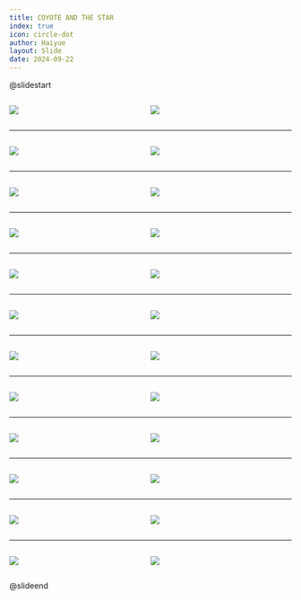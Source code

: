 ```yaml
---
title: COYOTE AND THE STAR
index: true
icon: circle-dot
author: Haiyue
layout: Slide
date: 2024-09-22
---
```

 
@slidestart

<div style="display:flex">
<div style="flex:1">

![](https://raw.githubusercontent.com/yclord/reading/refs/heads/master/english/Level-P/COYOTE%20AND%20THE%20STAR/001.webp)
</div>
<div style="flex:1">

![](https://raw.githubusercontent.com/yclord/reading/refs/heads/master/english/Level-P/COYOTE%20AND%20THE%20STAR/002.webp)
</div>
</div>

---

<div style="display:flex">
<div style="flex:1">

![](https://raw.githubusercontent.com/yclord/reading/refs/heads/master/english/Level-P/COYOTE%20AND%20THE%20STAR/003.webp)
</div>
<div style="flex:1">

![](https://raw.githubusercontent.com/yclord/reading/refs/heads/master/english/Level-P/COYOTE%20AND%20THE%20STAR/004.webp)
</div>
</div>

---

<div style="display:flex">
<div style="flex:1">

![](https://raw.githubusercontent.com/yclord/reading/refs/heads/master/english/Level-P/COYOTE%20AND%20THE%20STAR/005.webp)
</div>
<div style="flex:1">

![](https://raw.githubusercontent.com/yclord/reading/refs/heads/master/english/Level-P/COYOTE%20AND%20THE%20STAR/006.webp)
</div>
</div>

---

<div style="display:flex">
<div style="flex:1">

![](https://raw.githubusercontent.com/yclord/reading/refs/heads/master/english/Level-P/COYOTE%20AND%20THE%20STAR/007.webp)
</div>
<div style="flex:1">

![](https://raw.githubusercontent.com/yclord/reading/refs/heads/master/english/Level-P/COYOTE%20AND%20THE%20STAR/008.webp)
</div>
</div>

---

<div style="display:flex">
<div style="flex:1">

![](https://raw.githubusercontent.com/yclord/reading/refs/heads/master/english/Level-P/COYOTE%20AND%20THE%20STAR/009.webp)
</div>
<div style="flex:1">

![](https://raw.githubusercontent.com/yclord/reading/refs/heads/master/english/Level-P/COYOTE%20AND%20THE%20STAR/010.webp)
</div>
</div>

---

<div style="display:flex">
<div style="flex:1">

![](https://raw.githubusercontent.com/yclord/reading/refs/heads/master/english/Level-P/COYOTE%20AND%20THE%20STAR/011.webp)
</div>
<div style="flex:1">

![](https://raw.githubusercontent.com/yclord/reading/refs/heads/master/english/Level-P/COYOTE%20AND%20THE%20STAR/012.webp)
</div>
</div>

---

<div style="display:flex">
<div style="flex:1">

![](https://raw.githubusercontent.com/yclord/reading/refs/heads/master/english/Level-P/COYOTE%20AND%20THE%20STAR/013.webp)
</div>
<div style="flex:1">

![](https://raw.githubusercontent.com/yclord/reading/refs/heads/master/english/Level-P/COYOTE%20AND%20THE%20STAR/014.webp)
</div>
</div>

---

<div style="display:flex">
<div style="flex:1">

![](https://raw.githubusercontent.com/yclord/reading/refs/heads/master/english/Level-P/COYOTE%20AND%20THE%20STAR/015.webp)
</div>
<div style="flex:1">

![](https://raw.githubusercontent.com/yclord/reading/refs/heads/master/english/Level-P/COYOTE%20AND%20THE%20STAR/016.webp)
</div>
</div>

---

<div style="display:flex">
<div style="flex:1">

![](https://raw.githubusercontent.com/yclord/reading/refs/heads/master/english/Level-P/COYOTE%20AND%20THE%20STAR/017.webp)
</div>
<div style="flex:1">

![](https://raw.githubusercontent.com/yclord/reading/refs/heads/master/english/Level-P/COYOTE%20AND%20THE%20STAR/018.webp)
</div>
</div>

---

<div style="display:flex">
<div style="flex:1">

![](https://raw.githubusercontent.com/yclord/reading/refs/heads/master/english/Level-P/COYOTE%20AND%20THE%20STAR/019.webp)
</div>
<div style="flex:1">

![](https://raw.githubusercontent.com/yclord/reading/refs/heads/master/english/Level-P/COYOTE%20AND%20THE%20STAR/020.webp)
</div>
</div>

---

<div style="display:flex">
<div style="flex:1">

![](https://raw.githubusercontent.com/yclord/reading/refs/heads/master/english/Level-P/COYOTE%20AND%20THE%20STAR/021.webp)
</div>
<div style="flex:1">

![](https://raw.githubusercontent.com/yclord/reading/refs/heads/master/english/Level-P/COYOTE%20AND%20THE%20STAR/022.webp)
</div>
</div>

---

<div style="display:flex">
<div style="flex:1">

![](https://raw.githubusercontent.com/yclord/reading/refs/heads/master/english/Level-P/COYOTE%20AND%20THE%20STAR/023.webp)
</div>
<div style="flex:1">

![](https://raw.githubusercontent.com/yclord/reading/refs/heads/master/english/Level-P/COYOTE%20AND%20THE%20STAR/024.webp)
</div>
</div>

@slideend